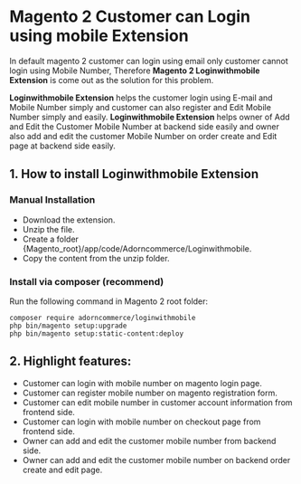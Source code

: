 # Magento 2 Customer can Login using mobile Extension 
 
In default magento 2 customer can login using email only customer cannot login using Mobile Number, Therefore **Magento 2 Loginwithmobile Extension**  is come out as the solution for this problem.

**Loginwithmobile Extension** helps the customer login using E-mail and Mobile Number simply and customer can also register and Edit Mobile Number simply and easily. **Loginwithmobile Extension** helps owner of Add and Edit the Customer Mobile Number at backend side easily and owner also add and edit the customer Mobile Number on order create and Edit page at backend side easily.

## 1. How to install Loginwithmobile Extension

### Manual Installation

- Download the extension.
- Unzip the file.
- Create a folder {Magento_root}/app/code/Adorncommerce/Loginwithmobile.
- Copy the content from the unzip folder.

### Install via composer (recommend)

Run the following command in Magento 2 root folder:

```
composer require adorncommerce/loginwithmobile
php bin/magento setup:upgrade
php bin/magento setup:static-content:deploy
```

## 2. Highlight features:

- Customer can login with mobile number on magento login page.
- Customer can register mobile number on magento registration form.
- Customer can edit mobile number in customer account information from frontend side.
- Customer can login with mobile number on checkout page from frontend side.
- Owner can add and edit the customer mobile number from backend side.
- Owner can add and edit  the customer mobile number on backend order create and edit page.
                                                               